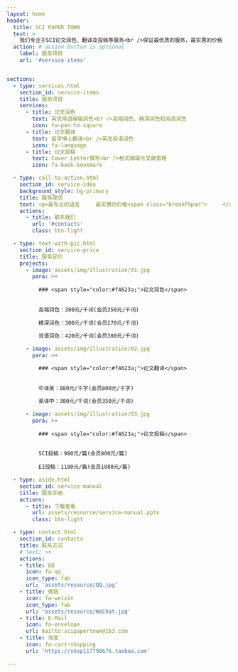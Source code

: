```yaml
---
layout: home
header:
  title: SCI PAPER TOWN
  text: >
    我们专注于SCI论文润色、翻译及投稿等服务<br />保证最优质的服务，最实惠的价格
  action: # action button is optional
    label: 服务项目
    url: '#service-items'


sections:
  - type: services.html
    section_id: service-items
    title: 服务项目
    services:
      - title: 论文润色
        text: 英文母语编辑润色<br />高端润色、精深润色和双语润色
        icon: fa-pen-to-square
      - title: 论文翻译
        text: 留学博士翻译<br />英文母语润色
        icon: fa-language
      - title: 论文投稿
        text: Cover Letter撰写<br />格式编辑与文献管理
        icon: fa-book-bookmark

  - type: call-to-action.html
    section_id: service-idea
    background_style: bg-primary
    title: 服务理念
    text: <p>最专业的语言　　　最实惠的价格<span class="breakPSpan">　　　</span><br class="breakPBr" style="display:none">最优质的方案　　　最贴心的售后</p>
    actions:
      - title: 联系我们
        url: '#contacts'
        class: btn-light

  - type: text-with-pic.html
    section_id: service-price
    title: 服务定价
    projects:
      - image: assets/img/illustration/01.jpg
        para: >+
          
          ### <span style="color:#f4623a;">论文润色</span>
          
        
          高端润色：380元/千词(会员350元/千词)
        
          精深润色：300元/千词(会员270元/千词)
          
          双语润色：420元/千词(会员380元/千词)

      - image: assets/img/illustration/02.jpg
        para: >+

          ### <span style="color:#f4623a;">论文翻译</span>
          
        
          中译英：880元/千字(会员800元/千字)
        
          英译中：380元/千词(会员350元/千词)

      - image: assets/img/illustration/03.jpg
        para: >+
          
          ### <span style="color:#f4623a;">论文投稿</span>
          
        
          SCI投稿：980元/篇(会员800元/篇)
        
          EI投稿：1180元/篇(会员1080元/篇)

  - type: aside.html
    section_id: service-manual
    title: 服务手册
    actions:
      - title: 下载查看
        url: assets/resource/service-manual.pptx
        class: btn-light

  - type: contact.html
    section_id: contacts
    title: 联系方式
    # text: >+
    actions:
    - title: QQ
      icon: fa-qq
      icon_type: fab
      url: 'assets/resource/QQ.jpg'
    - title: 微信
      icon: fa-weixin
      icon_type: fab
      url: 'assets/resource/WeChat.jpg'
    - title: E-Mail
      icon: fa-envelope
      url: mailto:scipapertown@163.com
    - title: 淘宝
      icon: fa-cart-shopping
      url: 'https://shop117798676.taobao.com'

---
```

